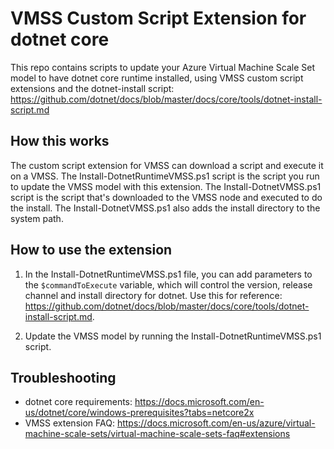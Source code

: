 # VMSS Custom Script Extension for dotnet core

This repo contains scripts to update your Azure Virtual Machine Scale Set model to have dotnet core runtime installed, using VMSS custom script extensions and the dotnet-install script: https://github.com/dotnet/docs/blob/master/docs/core/tools/dotnet-install-script.md

## How this works

The custom script extension for VMSS can download a script and execute it on a VMSS. The Install-DotnetRuntimeVMSS.ps1 script is the script you run to update the VMSS model with this extension. The Install-DotnetVMSS.ps1 script is the script that's downloaded to the VMSS node and executed to do the install. The Install-DotnetVMSS.ps1 also adds the install directory to the system path.

## How to use the extension

1. In the Install-DotnetRuntimeVMSS.ps1 file, you can add parameters to the `$commandToExecute` variable, which will control the version, release channel and install directory for dotnet. Use this for reference: https://github.com/dotnet/docs/blob/master/docs/core/tools/dotnet-install-script.md.

2. Update the VMSS model by running the Install-DotnetRuntimeVMSS.ps1 script.

## Troubleshooting

- dotnet core requirements: https://docs.microsoft.com/en-us/dotnet/core/windows-prerequisites?tabs=netcore2x
- VMSS extension FAQ: https://docs.microsoft.com/en-us/azure/virtual-machine-scale-sets/virtual-machine-scale-sets-faq#extensions